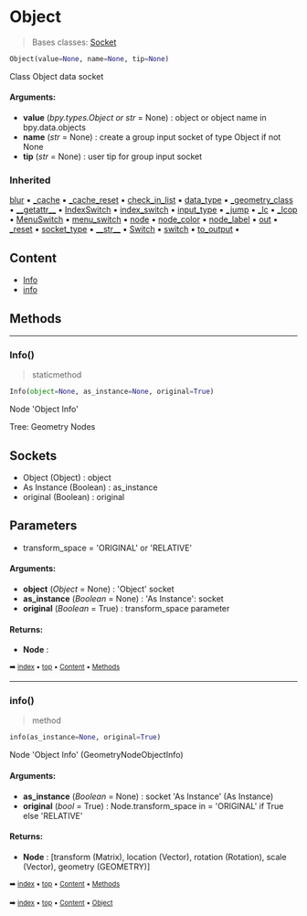 # Object

> Bases classes: [Socket](geono-socke-socket.md)

``` python
Object(value=None, name=None, tip=None)
```

Class Object data socket

#### Arguments:
- **value** (_bpy.types.Object or str_ = None) : object or object name in bpy.data.objects
- **name** (_str_ = None) : create a group input socket of type Object if not None
- **tip** (_str_ = None) : user tip for group input socket

### Inherited

[blur](geono-socke-socket.md#blur) :black_small_square: [\_cache](geono-socke-nodecache.md#_cache) :black_small_square: [\_cache_reset](geono-socke-nodecache.md#_cache_reset) :black_small_square: [check_in_list](geono-socke-socket.md#check_in_list) :black_small_square: [data_type](geono-socke-socket.md#data_type) :black_small_square: [\_geometry_class](geono-socke-socket.md#_geometry_class) :black_small_square: [\_\_getattr__](geono-socke-socket.md#__getattr__) :black_small_square: [IndexSwitch](geono-socke-socket.md#indexswitch) :black_small_square: [index_switch](geono-socke-socket.md#index_switch) :black_small_square: [input_type](geono-socke-socket.md#input_type) :black_small_square: [\_jump](geono-socke-socket.md#_jump) :black_small_square: [\_lc](geono-socke-socket.md#_lc) :black_small_square: [\_lcop](geono-socke-socket.md#_lcop) :black_small_square: [MenuSwitch](geono-socke-socket.md#menuswitch) :black_small_square: [menu_switch](geono-socke-socket.md#menu_switch) :black_small_square: [node](geono-socke-socket.md#node) :black_small_square: [node_color](geono-socke-socket.md#node_color) :black_small_square: [node_label](geono-socke-socket.md#node_label) :black_small_square: [out](geono-socke-socket.md#out) :black_small_square: [\_reset](geono-socke-socket.md#_reset) :black_small_square: [socket_type](geono-socke-socket.md#socket_type) :black_small_square: [\_\_str__](geono-socke-socket.md#__str__) :black_small_square: [Switch](geono-socke-socket.md#switch) :black_small_square: [switch](geono-socke-socket.md#switch) :black_small_square: [to_output](geono-socke-socket.md#to_output) :black_small_square:

## Content

- [Info](geono-socke-object.md#info)
- [info](geono-socke-object.md#info)

## Methods



----------
### Info()

> staticmethod

``` python
Info(object=None, as_instance=None, original=True)
```

Node 'Object Info'

Tree: Geometry Nodes

Sockets
-------
- Object (Object) : object
- As Instance (Boolean) : as_instance
- original (Boolean) : original

Parameters
----------
- transform_space = 'ORIGINAL' or 'RELATIVE'

#### Arguments:
- **object** (_Object_ = None) : 'Object' socket
- **as_instance** (_Boolean_ = None) : 'As Instance': socket
- **original** (_Boolean_ = True) : transform_space parameter



#### Returns:
- **Node** :

<sub>:arrow_right: [index](index.md) :black_small_square: [top](#object) :black_small_square: [Content](#content) :black_small_square: [Methods](geono-socke-object.md#methods)</sub>

----------
### info()

> method

``` python
info(as_instance=None, original=True)
```

Node 'Object Info' (GeometryNodeObjectInfo)

#### Arguments:
- **as_instance** (_Boolean_ = None) : socket 'As Instance' (As Instance)
- **original** (_bool_ = True) : Node.transform_space in = 'ORIGINAL' if True else 'RELATIVE'



#### Returns:
- **Node** : [transform (Matrix), location (Vector), rotation (Rotation), scale (Vector), geometry (GEOMETRY)]

<sub>:arrow_right: [index](index.md) :black_small_square: [top](#object) :black_small_square: [Content](#content) :black_small_square: [Methods](geono-socke-object.md#methods)</sub>

<sub>:arrow_right: [index](index.md) :black_small_square: [top](#object) :black_small_square: [Content](#content) :black_small_square: [Object](geono-socke-object.md)</sub>